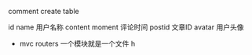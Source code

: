 comment create table

id
name 用户名称
content 
moment 评论时间
postid 文章ID
avatar  用户头像

- mvc 
    routers  一个模块就是一个文件
    h